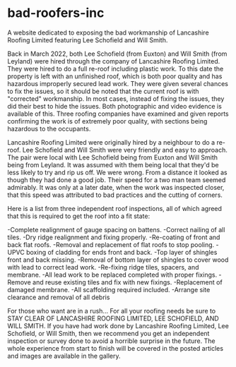 # bad-roofers-inc
A website dedicated to exposing the bad workmanship of Lancashire Roofing Limited featuring Lee Schofield and Will Smith.

Back in March 2022, both Lee Schofield (from Euxton) and Will Smith (from Leyland) were hired through the company of Lancashire Roofing Limited. They were hired to do a full re-roof including plastic work. To this date the property is left with an unfinished roof, which is both poor quality and has hazardous improperly secured lead work. They were given several chances to fix the issues, so it should be noted that the current roof is with "corrected" workmanship. In most cases, instead of fixing the issues, they did their best to hide the issues. Both photographic and video evidence is available of this. Three roofing companies have examined and given reports confirming the work is of extremely poor quality, with sections being hazardous to the occupants. 

Lancashire Roofing Limited were originally hired by a neighbour to do a re-roof. Lee Schofield and Will Smith were very friendly and easy to approach. The pair were local with Lee Schofield being from Euxton and Will Smith being from Leyland. It was assumed with them being local that they'd be less likely to try and rip us off. We were wrong. From a distance it looked as though they had done a good job. Their speed for a two man team seemed admirably. It was only at a later date, when the work was inspected closer, that this speed was attributed to bad practices and the cutting of corners. 

Here is a list from three independent roof inspections, all of which agreed that this is required to get the roof into a fit state:

-Complete realignment of gauge spacing on battens.
-Correct nailing of all tiles.
-Dry ridge realignment and fixing properly.
-Re-coating of front and back flat roofs.
-Removal and replacement of flat roofs to stop pooling.
-UPVC boxing of cladding for ends front and back.
-Top layer of shingles front and back missing.
-Removal of bottom layer of shingles to cover wood with lead to correct lead work.
-Re-fixing ridge tiles, spacers, and membrane.
-All lead work to be replaced completed with proper fixings.
-Remove and reuse existing tiles and fix with new fixings.
-Replacement of damaged membrane.
-All scaffolding required included.
-Arrange site clearance and removal of all debris

For those who want are in a rush... For all your roofing needs be sure to STAY CLEAR OF LANCASHIRE ROOFING LIMITED, LEE SCHOFIELD, AND WILL SMITH. If you have had work done by Lancashire Roofing Limited, Lee Schofield, or Will Smith, then we recommend you get an independent inspection or survey done to avoid a horrible surprise in the future. The whole experience from start to finish will be covered in the posted articles and images are available in the gallery. 
